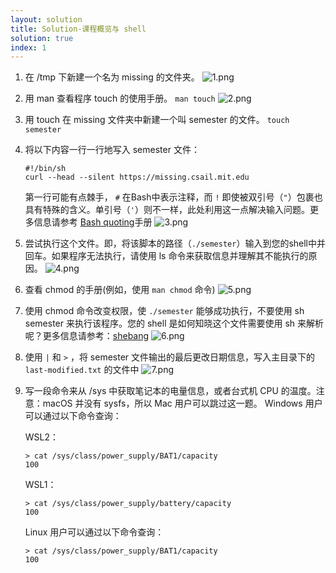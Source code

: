 ```yaml
---
layout: solution
title: Solution-课程概览与 shell
solution: true
index: 1
---
```


1. 在 /tmp 下新建一个名为 missing 的文件夹。
    ![1.png]({{site.url}}/2020/solutions/images/1/1.png)
2. 用 man 查看程序 touch 的使用手册。
    `man touch`
    ![2.png]({{site.url}}/2020/solutions/images/1/2.png)
3. 用 touch 在 missing 文件夹中新建一个叫 semester 的文件。
    `touch semester`
4. 将以下内容一行一行地写入 semester 文件：
    ```
    #!/bin/sh
    curl --head --silent https://missing.csail.mit.edu
    ```
    第一行可能有点棘手， `#` 在Bash中表示注释，而 `!` 即使被双引号（`"`）包裹也具有特殊的含义。单引号（`'`）则不一样，此处利用这一点解决输入问题。更多信息请参考  [Bash quoting](https://www.gnu.org/software/bash/manual/html_node/Quoting.html)手册
    ![3.png]({{site.url}}/2020/solutions/images/1/3.png)
5. 尝试执行这个文件。即，将该脚本的路径（`./semester`）输入到您的shell中并回车。如果程序无法执行，请使用 ls 命令来获取信息并理解其不能执行的原因。
    ![4.png]({{site.url}}/2020/solutions/images/1/4.png)
6. 查看 chmod 的手册(例如，使用 `man chmod` 命令)
    ![5.png]({{site.url}}/2020/solutions/images/1/5.png)
7. 使用 chmod 命令改变权限，使 `./semester` 能够成功执行，不要使用 sh semester 来执行该程序。您的 shell 是如何知晓这个文件需要使用 sh 来解析呢？更多信息请参考：[shebang](https://en.wikipedia.org/wiki/Shebang_(Unix))
    ![6.png]({{site.url}}/2020/solutions/images/1/6.png)
8. 使用 `|` 和 `>` ，将 semester 文件输出的最后更改日期信息，写入主目录下的 `last-modified.txt` 的文件中
    ![7.png]({{site.url}}/2020/solutions/images/1/7.png)
9. 写一段命令来从 /sys 中获取笔记本的电量信息，或者台式机 CPU 的温度。注意：macOS 并没有 sysfs，所以 Mac 用户可以跳过这一题。
    Windows 用户可以通过以下命令查询：

    WSL2：
    ```shell
    > cat /sys/class/power_supply/BAT1/capacity
    100
    ```

    WSL1：
    ```shell
    > cat /sys/class/power_supply/battery/capacity
    100
    ```

    Linux 用户可以通过以下命令查询：
    ```shell
    > cat /sys/class/power_supply/BAT1/capacity
    100
    ```
